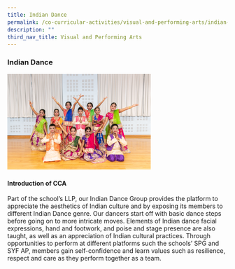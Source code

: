 ```yaml
---
title: Indian Dance
permalink: /co-curricular-activities/visual-and-performing-arts/indian-dance/
description: ""
third_nav_title: Visual and Performing Arts
---
```

### **Indian Dance**
<img src="/images/vpa4.jpg" style="width:65%">

#### **Introduction of CCA**
Part of the school’s LLP, our Indian Dance Group provides the platform to appreciate the aesthetics of Indian culture and by exposing its members to different Indian Dance genre. Our dancers start off with basic dance steps before going on to more intricate moves. Elements of Indian dance facial expressions, hand and footwork, and poise and stage presence are also taught, as well as an appreciation of Indian cultural practices. Through opportunities to perform at different platforms such the schools’ SPG and SYF AP, members gain self-confidence and learn values such as resilience, respect and care as they perform together as a team. 